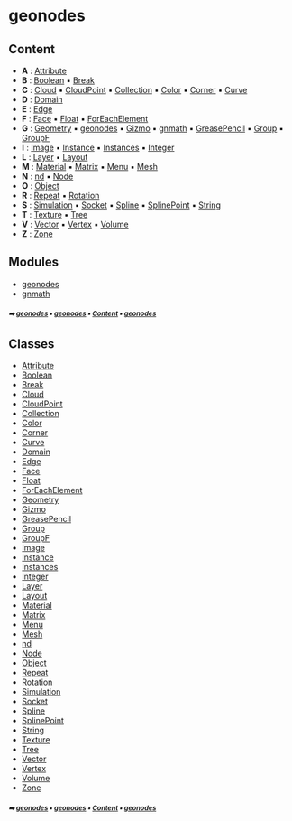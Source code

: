 # geonodes



## Content

- **A** : [Attribute](attribute.md#attribute)
- **B** : [Boolean](boolean.md#boolean) :black_small_square: [Break](break.md#break)
- **C** : [Cloud](cloud.md#cloud) :black_small_square: [CloudPoint](cloudpoint.md#cloudpoint) :black_small_square: [Collection](collection.md#collection) :black_small_square: [Color](color.md#color) :black_small_square: [Corner](corner.md#corner) :black_small_square: [Curve](curve.md#curve)
- **D** : [Domain](domain.md#domain)
- **E** : [Edge](edge.md#edge)
- **F** : [Face](face.md#face) :black_small_square: [Float](float.md#float) :black_small_square: [ForEachElement](foreachelement.md#foreachelement)
- **G** : [Geometry](geometry.md#geometry) :black_small_square: [geonodes](geono-geono---geonodes.md#geonodes) :black_small_square: [Gizmo](gizmo.md#gizmo) :black_small_square: [gnmath](gnmath.md#gnmath) :black_small_square: [GreasePencil](greasepencil.md#greasepencil) :black_small_square: [Group](group.md#group) :black_small_square: [GroupF](groupf.md#groupf)
- **I** : [Image](image.md#image) :black_small_square: [Instance](instance.md#instance) :black_small_square: [Instances](instances.md#instances) :black_small_square: [Integer](integer.md#integer)
- **L** : [Layer](layer.md#layer) :black_small_square: [Layout](layout.md#layout)
- **M** : [Material](material.md#material) :black_small_square: [Matrix](matrix.md#matrix) :black_small_square: [Menu](menu.md#menu) :black_small_square: [Mesh](mesh.md#mesh)
- **N** : [nd](nd.md#nd) :black_small_square: [Node](node.md#node)
- **O** : [Object](object.md#object)
- **R** : [Repeat](repeat.md#repeat) :black_small_square: [Rotation](rotation.md#rotation)
- **S** : [Simulation](simulation.md#simulation) :black_small_square: [Socket](socket.md#socket) :black_small_square: [Spline](spline.md#spline) :black_small_square: [SplinePoint](splinepoint.md#splinepoint) :black_small_square: [String](string.md#string)
- **T** : [Texture](texture.md#texture) :black_small_square: [Tree](tree.md#tree)
- **V** : [Vector](vector.md#vector) :black_small_square: [Vertex](vertex.md#vertex) :black_small_square: [Volume](volume.md#volume)
- **Z** : [Zone](zone.md#zone)

## Modules



- [geonodes](geono-geono---geonodes.md#geonodes)
- [gnmath](gnmath.md#gnmath)

##### <sub>:arrow_right: [geonodes](index.md#geonodes) :black_small_square: [geonodes](geono---geonodes.md#geonodes) :black_small_square: [Content](geono---geonodes.md#content) :black_small_square: [geonodes](geono---geonodes.md#geonodes)</sub>

## Classes



- [Attribute](attribute.md#attribute)
- [Boolean](boolean.md#boolean)
- [Break](break.md#break)
- [Cloud](cloud.md#cloud)
- [CloudPoint](cloudpoint.md#cloudpoint)
- [Collection](collection.md#collection)
- [Color](color.md#color)
- [Corner](corner.md#corner)
- [Curve](curve.md#curve)
- [Domain](domain.md#domain)
- [Edge](edge.md#edge)
- [Face](face.md#face)
- [Float](float.md#float)
- [ForEachElement](foreachelement.md#foreachelement)
- [Geometry](geometry.md#geometry)
- [Gizmo](gizmo.md#gizmo)
- [GreasePencil](greasepencil.md#greasepencil)
- [Group](group.md#group)
- [GroupF](groupf.md#groupf)
- [Image](image.md#image)
- [Instance](instance.md#instance)
- [Instances](instances.md#instances)
- [Integer](integer.md#integer)
- [Layer](layer.md#layer)
- [Layout](layout.md#layout)
- [Material](material.md#material)
- [Matrix](matrix.md#matrix)
- [Menu](menu.md#menu)
- [Mesh](mesh.md#mesh)
- [nd](nd.md#nd)
- [Node](node.md#node)
- [Object](object.md#object)
- [Repeat](repeat.md#repeat)
- [Rotation](rotation.md#rotation)
- [Simulation](simulation.md#simulation)
- [Socket](socket.md#socket)
- [Spline](spline.md#spline)
- [SplinePoint](splinepoint.md#splinepoint)
- [String](string.md#string)
- [Texture](texture.md#texture)
- [Tree](tree.md#tree)
- [Vector](vector.md#vector)
- [Vertex](vertex.md#vertex)
- [Volume](volume.md#volume)
- [Zone](zone.md#zone)

##### <sub>:arrow_right: [geonodes](index.md#geonodes) :black_small_square: [geonodes](geono---geonodes.md#geonodes) :black_small_square: [Content](geono---geonodes.md#content) :black_small_square: [geonodes](geono---geonodes.md#geonodes)</sub>